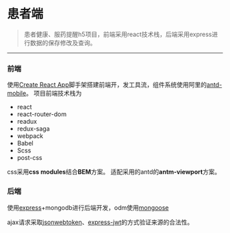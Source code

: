 # 患者端
> 患者健康、服药提醒h5项目，前端采用react技术栈，后端采用express进行数据的保存修改及查询。

- - - 

### 前端
使用[Create React App](https://github.com/facebookincubator/create-react-app)脚手架搭建前端开，发工具流，组件系统使用阿里的[antd-mobile](https://mobile.ant.design/index-cn)。
项目前端技术栈为
- react
- react-router-dom
- readux
- redux-saga
- webpack
- Babel
- Scss
- post-css

css采用**css modules**结合**BEM**方案。
适配采用的antd的**antm-viewport**方案。

### 后端
使用[express](http://www.expressjs.com.cn/)+mongodb进行后端开发，odm使用[mongoose](http://www.nodeclass.com/api/mongoose.html)

ajax请求采取[jsonwebtoken](https://github.com/auth0/node-jsonwebtoken)、[express-jwt](https://github.com/auth0/express-jwt)的方式验证来源的合法性。

